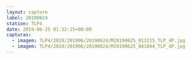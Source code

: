 ```yaml
---
layout: capture
label: 20190624
station: TLP4
date: 2019-06-25 01:32:15+00:00
capturas:
  - imagem: TLP4/2019/201906/20190624/M20190625_013215_TLP_4P.jpg
  - imagem: TLP4/2019/201906/20190624/M20190625_041044_TLP_4P.jpg
---
```

